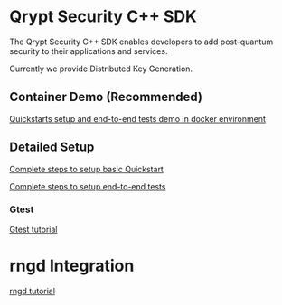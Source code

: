 
# Qrypt Security C++ SDK
The Qrypt Security C++ SDK enables developers to add post-quantum security to their applications and services.

Currently we provide Distributed Key Generation.

## Container Demo (Recommended)
[Quickstarts setup and end-to-end tests demo in docker environment](demo/README.md)

## Detailed Setup
[Complete steps to setup basic Quickstart](KeyGenDistributed/README.md)

[Complete steps to setup end-to-end tests](README_END2END_TEST.md)

### Gtest
[Gtest tutorial](KeyGenDistributed/gtests/README.md)

# rngd Integration
[rngd tutorial](rngd/rngd.md)
